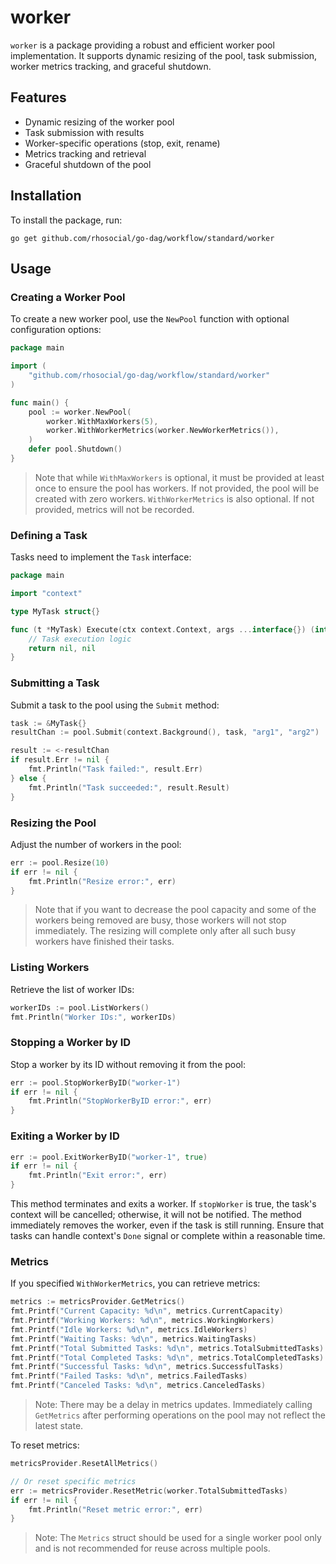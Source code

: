 # worker

`worker` is a package providing a robust and efficient worker pool implementation.
It supports dynamic resizing of the pool, task submission, worker metrics tracking, and graceful shutdown.

## Features

- Dynamic resizing of the worker pool
- Task submission with results
- Worker-specific operations (stop, exit, rename)
- Metrics tracking and retrieval
- Graceful shutdown of the pool

## Installation

To install the package, run:

```shell
go get github.com/rhosocial/go-dag/workflow/standard/worker
```

## Usage

### Creating a Worker Pool

To create a new worker pool, use the `NewPool` function with optional configuration options:

```go
package main

import (
    "github.com/rhosocial/go-dag/workflow/standard/worker"
)

func main() {
    pool := worker.NewPool(
        worker.WithMaxWorkers(5),
        worker.WithWorkerMetrics(worker.NewWorkerMetrics()),
    )
    defer pool.Shutdown()
}

```

> Note that while `WithMaxWorkers` is optional, it must be provided at least once to ensure the pool has workers.
> If not provided, the pool will be created with zero workers.
> `WithWorkerMetrics` is also optional. If not provided, metrics will not be recorded.

### Defining a Task

Tasks need to implement the `Task` interface:

```go
package main

import "context"

type MyTask struct{}

func (t *MyTask) Execute(ctx context.Context, args ...interface{}) (interface{}, error) {
    // Task execution logic
    return nil, nil
}
```

### Submitting a Task

Submit a task to the pool using the `Submit` method:

```go
task := &MyTask{}
resultChan := pool.Submit(context.Background(), task, "arg1", "arg2")

result := <-resultChan
if result.Err != nil {
    fmt.Println("Task failed:", result.Err)
} else {
    fmt.Println("Task succeeded:", result.Result)
}
```

### Resizing the Pool

Adjust the number of workers in the pool:

```go
err := pool.Resize(10)
if err != nil {
    fmt.Println("Resize error:", err)
}
```

> Note that if you want to decrease the pool capacity and some of the workers being removed are busy,
> those workers will not stop immediately.
> The resizing will complete only after all such busy workers have finished their tasks.

### Listing Workers

Retrieve the list of worker IDs:

```go
workerIDs := pool.ListWorkers()
fmt.Println("Worker IDs:", workerIDs)
```

### Stopping a Worker by ID

Stop a worker by its ID without removing it from the pool:

```go
err := pool.StopWorkerByID("worker-1")
if err != nil {
    fmt.Println("StopWorkerByID error:", err)
}
```

### Exiting a Worker by ID

```go
err := pool.ExitWorkerByID("worker-1", true)
if err != nil {
    fmt.Println("Exit error:", err)
}
```

This method terminates and exits a worker. If `stopWorker` is true, the task's context will be cancelled;
otherwise, it will not be notified. The method immediately removes the worker, even if the task is still running.
Ensure that tasks can handle context's `Done` signal or complete within a reasonable time.

### Metrics

If you specified `WithWorkerMetrics`, you can retrieve metrics:

```go
metrics := metricsProvider.GetMetrics()
fmt.Printf("Current Capacity: %d\n", metrics.CurrentCapacity)
fmt.Printf("Working Workers: %d\n", metrics.WorkingWorkers)
fmt.Printf("Idle Workers: %d\n", metrics.IdleWorkers)
fmt.Printf("Waiting Tasks: %d\n", metrics.WaitingTasks)
fmt.Printf("Total Submitted Tasks: %d\n", metrics.TotalSubmittedTasks)
fmt.Printf("Total Completed Tasks: %d\n", metrics.TotalCompletedTasks)
fmt.Printf("Successful Tasks: %d\n", metrics.SuccessfulTasks)
fmt.Printf("Failed Tasks: %d\n", metrics.FailedTasks)
fmt.Printf("Canceled Tasks: %d\n", metrics.CanceledTasks)
```

> Note: There may be a delay in metrics updates. Immediately calling `GetMetrics` after performing operations
> on the pool may not reflect the latest state.

To reset metrics:

```go
metricsProvider.ResetAllMetrics()

// Or reset specific metrics
err := metricsProvider.ResetMetric(worker.TotalSubmittedTasks)
if err != nil {
    fmt.Println("Reset metric error:", err)
}
```

> Note:
> The `Metrics` struct should be used for a single worker pool only and is not recommended for reuse across multiple pools.